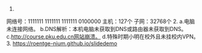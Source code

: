1.
网络号：1111111 1111111 1111111 0100000
主机：127个
子网：32768个
2.
a.电脑未连接网络。
b.DNS解析：本机电脑未获取到DNS或路由器未获取到DNS。
c.http://course.pku.edu.cn网站崩溃。
d.特殊时期小明在校外且未挂校内VPN。
3.
https://roentge-nium.github.io/slidedemo